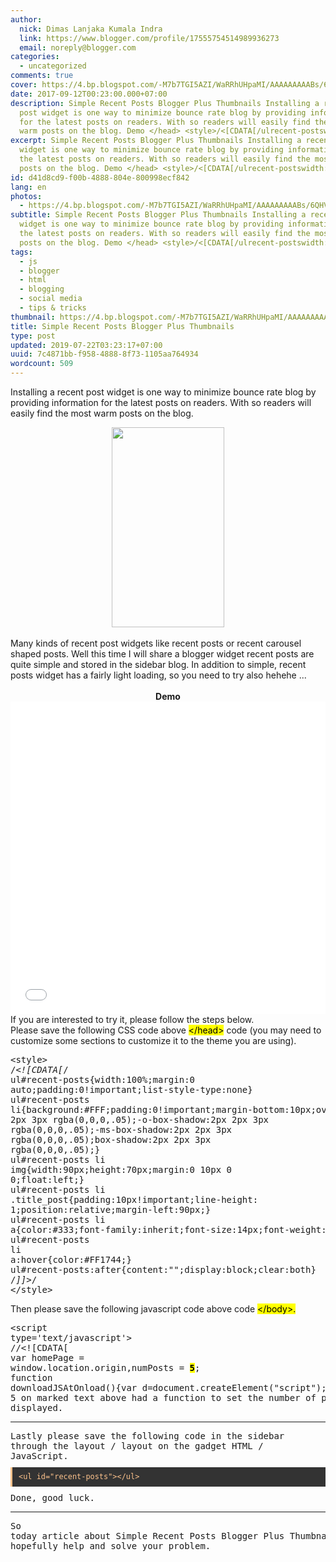 ```yaml
---
author:
  nick: Dimas Lanjaka Kumala Indra
  link: https://www.blogger.com/profile/17555754514989936273
  email: noreply@blogger.com
categories:
  - uncategorized
comments: true
cover: https://4.bp.blogspot.com/-M7b7TGI5AZI/WaRRhUHpaMI/AAAAAAAAABs/6QHVYugtOzwTqYJqNN7FkWZM_MOl83csACLcBGAs/s320/Screenshot_2017-08-29-00-22-36-950_com.android.chrome.png
date: 2017-09-12T00:23:00.000+07:00
description: Simple Recent Posts Blogger Plus Thumbnails Installing a recent
  post widget is one way to minimize bounce rate blog by providing information
  for the latest posts on readers. With so readers will easily find the most
  warm posts on the blog. Demo </head> <style>/<[CDATA[/ulrecent-postswidth:100
excerpt: Simple Recent Posts Blogger Plus Thumbnails Installing a recent post
  widget is one way to minimize bounce rate blog by providing information for
  the latest posts on readers. With so readers will easily find the most warm
  posts on the blog. Demo </head> <style>/<[CDATA[/ulrecent-postswidth:100
id: d41d8cd9-f00b-4888-804e-800998ecf842
lang: en
photos:
  - https://4.bp.blogspot.com/-M7b7TGI5AZI/WaRRhUHpaMI/AAAAAAAAABs/6QHVYugtOzwTqYJqNN7FkWZM_MOl83csACLcBGAs/s320/Screenshot_2017-08-29-00-22-36-950_com.android.chrome.png
subtitle: Simple Recent Posts Blogger Plus Thumbnails Installing a recent post
  widget is one way to minimize bounce rate blog by providing information for
  the latest posts on readers. With so readers will easily find the most warm
  posts on the blog. Demo </head> <style>/<[CDATA[/ulrecent-postswidth:100
tags:
  - js
  - blogger
  - html
  - blogging
  - social media
  - tips & tricks
thumbnail: https://4.bp.blogspot.com/-M7b7TGI5AZI/WaRRhUHpaMI/AAAAAAAAABs/6QHVYugtOzwTqYJqNN7FkWZM_MOl83csACLcBGAs/s320/Screenshot_2017-08-29-00-22-36-950_com.android.chrome.png
title: Simple Recent Posts Blogger Plus Thumbnails
type: post
updated: 2019-07-22T03:23:17+07:00
uuid: 7c4871bb-f958-4888-8f73-1105aa764934
wordcount: 509
---
```


Installing a recent post widget is one way to minimize bounce rate blog by providing information for the latest posts on readers.  With so readers will easily find the most warm posts on the blog.<br><div class="separator" style="clear: both; text-align: center;"><a href="https://4.bp.blogspot.com/-M7b7TGI5AZI/WaRRhUHpaMI/AAAAAAAAABs/6QHVYugtOzwTqYJqNN7FkWZM_MOl83csACLcBGAs/s1600/Screenshot_2017-08-29-00-22-36-950_com.android.chrome.png" imageanchor="1" style="margin-left: 1em; margin-right: 1em;" rel="noopener noreferer nofollow"><img border="0" data-original-height="1600" data-original-width="900" height="320" src="https://4.bp.blogspot.com/-M7b7TGI5AZI/WaRRhUHpaMI/AAAAAAAAABs/6QHVYugtOzwTqYJqNN7FkWZM_MOl83csACLcBGAs/s320/Screenshot_2017-08-29-00-22-36-950_com.android.chrome.png" width="180"></a></div><br>Many kinds of recent post widgets like recent posts or recent carousel shaped posts. Well this time I will share a blogger widget recent posts are quite simple and stored in the sidebar blog.  In addition to simple, recent posts widget has a fairly light loading, so you need to try also hehehe ...<br><br><center><b>Demo</b></center><script async="" src="//jsfiddle.net/dimaslanjaka/c01de4w7/embed/result/"></script><noscript><iframe width="100%" height="500" src="//jsfiddle.net/dimaslanjaka/c01de4w7/embedded/result/" allowfullscreen="allowfullscreen" frameborder="0"></iframe></noscript>If you are interested to try it, please follow the steps below.<br>Please save the following CSS code above <mark>&lt;/head&gt;</mark> code (you may need to customize some sections to customize it to the theme you are using). <br><pre>&lt;style&gt;<br>/*&lt;![CDATA[*/<br>ul#recent-posts{width:100%;margin:0 auto;padding:0!important;list-style-type:none}<br>ul#recent-posts li{background:#FFF;padding:0!important;margin-bottom:10px;overflow:hidden;width:100%;height:auto;-webkit-box-shadow:2px 2px 3px rgba(0,0,0,.05);-o-box-shadow:2px 2px 3px rgba(0,0,0,.05);-ms-box-shadow:2px 2px 3px rgba(0,0,0,.05);box-shadow:2px 2px 3px rgba(0,0,0,.05);}<br>ul#recent-posts li img{width:90px;height:70px;margin:0 10px 0 0;float:left;}<br>ul#recent-posts li .title_post{padding:10px!important;line-height: 1;position:relative;margin-left:90px;}<br>ul#recent-posts li a{color:#333;font-family:inherit;font-size:14px;font-weight:500;text-decoration:none}<br>ul#recent-posts li a:hover{color:#FF1744;}<br>ul#recent-posts:after{content:"";display:block;clear:both}<br>/*]]&gt;*/<br>&lt;/style&gt;</pre>Then please save the following javascript code above code <mark>&lt;/body&gt;.</mark><br><pre>&lt;script type='text/javascript'&gt;<br>//&lt;![CDATA[<br>var homePage = window.location.origin,numPosts = <b><mark>5</mark></b>;<br>function downloadJSAtOnload(){var d=document.createElement("script");d.src="https://cdn.rawgit.com/KompiAjaib/kompi-js/master/recent_post_with_thumbnail.js",document.body.appendChild(d)}window.addEventListener?window.addEventListener("load",downloadJSAtOnload,!1):window.attachEvent?window.attachEvent("onload",downloadJSAtOnload):window.onload=downloadJSAtOnload;<br>//]]&gt;<br>&lt;/script&gt;</pre>Listing 5 on marked text above had a function to set the number of posts displayed.<br><hr>Lastly please save the following code in the sidebar through the layout / layout on the gadget HTML / JavaScript.<br><pre style="background: rgb(51, 51, 51); border-left: 3px solid rgb(252, 194, 140); color: #fcc28c; font-family: Consolas, Monaco, &quot;Andale Mono&quot;, monospace; font-size: 14px; line-height: 1.3em; margin: 10px auto; max-width: 100%; overflow: auto; padding: 8px 10px; user-select: all; white-space: initial; word-break: normal;"><code style="font-family: Consolas, Monaco, &quot;Andale Mono&quot;, monospace; line-height: 1.3em; white-space: initial; word-break: normal; word-spacing: normal;">&lt;ul id="recent-posts"&gt;&lt;/ul&gt;</code></pre>Done, good luck. <br><hr>So today article about Simple Recent Posts Blogger Plus Thumbnails hopefully help and solve your problem.